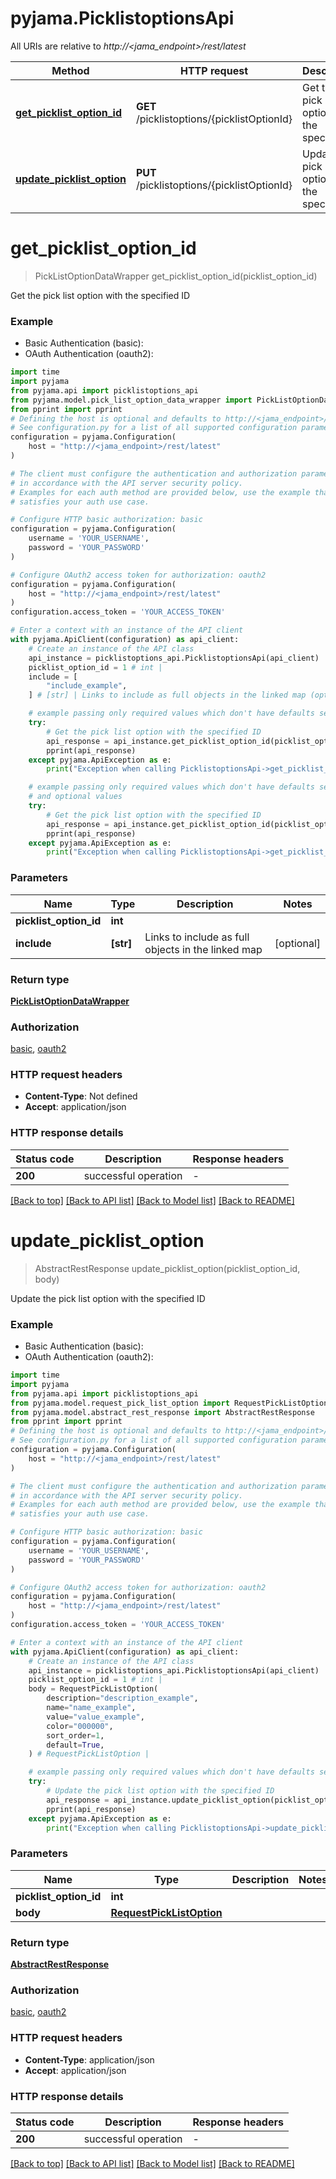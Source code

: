 # pyjama.PicklistoptionsApi

All URIs are relative to *http://<jama_endpoint>/rest/latest*

Method | HTTP request | Description
------------- | ------------- | -------------
[**get_picklist_option_id**](PicklistoptionsApi.md#get_picklist_option_id) | **GET** /picklistoptions/{picklistOptionId} | Get the pick list option with the specified ID
[**update_picklist_option**](PicklistoptionsApi.md#update_picklist_option) | **PUT** /picklistoptions/{picklistOptionId} | Update the pick list option with the specified ID


# **get_picklist_option_id**
> PickListOptionDataWrapper get_picklist_option_id(picklist_option_id)

Get the pick list option with the specified ID

### Example

* Basic Authentication (basic):
* OAuth Authentication (oauth2):

```python
import time
import pyjama
from pyjama.api import picklistoptions_api
from pyjama.model.pick_list_option_data_wrapper import PickListOptionDataWrapper
from pprint import pprint
# Defining the host is optional and defaults to http://<jama_endpoint>/rest/latest
# See configuration.py for a list of all supported configuration parameters.
configuration = pyjama.Configuration(
    host = "http://<jama_endpoint>/rest/latest"
)

# The client must configure the authentication and authorization parameters
# in accordance with the API server security policy.
# Examples for each auth method are provided below, use the example that
# satisfies your auth use case.

# Configure HTTP basic authorization: basic
configuration = pyjama.Configuration(
    username = 'YOUR_USERNAME',
    password = 'YOUR_PASSWORD'
)

# Configure OAuth2 access token for authorization: oauth2
configuration = pyjama.Configuration(
    host = "http://<jama_endpoint>/rest/latest"
)
configuration.access_token = 'YOUR_ACCESS_TOKEN'

# Enter a context with an instance of the API client
with pyjama.ApiClient(configuration) as api_client:
    # Create an instance of the API class
    api_instance = picklistoptions_api.PicklistoptionsApi(api_client)
    picklist_option_id = 1 # int | 
    include = [
        "include_example",
    ] # [str] | Links to include as full objects in the linked map (optional)

    # example passing only required values which don't have defaults set
    try:
        # Get the pick list option with the specified ID
        api_response = api_instance.get_picklist_option_id(picklist_option_id)
        pprint(api_response)
    except pyjama.ApiException as e:
        print("Exception when calling PicklistoptionsApi->get_picklist_option_id: %s\n" % e)

    # example passing only required values which don't have defaults set
    # and optional values
    try:
        # Get the pick list option with the specified ID
        api_response = api_instance.get_picklist_option_id(picklist_option_id, include=include)
        pprint(api_response)
    except pyjama.ApiException as e:
        print("Exception when calling PicklistoptionsApi->get_picklist_option_id: %s\n" % e)
```


### Parameters

Name | Type | Description  | Notes
------------- | ------------- | ------------- | -------------
 **picklist_option_id** | **int**|  |
 **include** | **[str]**| Links to include as full objects in the linked map | [optional]

### Return type

[**PickListOptionDataWrapper**](PickListOptionDataWrapper.md)

### Authorization

[basic](../README.md#basic), [oauth2](../README.md#oauth2)

### HTTP request headers

 - **Content-Type**: Not defined
 - **Accept**: application/json


### HTTP response details

| Status code | Description | Response headers |
|-------------|-------------|------------------|
**200** | successful operation |  -  |

[[Back to top]](#) [[Back to API list]](../README.md#documentation-for-api-endpoints) [[Back to Model list]](../README.md#documentation-for-models) [[Back to README]](../README.md)

# **update_picklist_option**
> AbstractRestResponse update_picklist_option(picklist_option_id, body)

Update the pick list option with the specified ID

### Example

* Basic Authentication (basic):
* OAuth Authentication (oauth2):

```python
import time
import pyjama
from pyjama.api import picklistoptions_api
from pyjama.model.request_pick_list_option import RequestPickListOption
from pyjama.model.abstract_rest_response import AbstractRestResponse
from pprint import pprint
# Defining the host is optional and defaults to http://<jama_endpoint>/rest/latest
# See configuration.py for a list of all supported configuration parameters.
configuration = pyjama.Configuration(
    host = "http://<jama_endpoint>/rest/latest"
)

# The client must configure the authentication and authorization parameters
# in accordance with the API server security policy.
# Examples for each auth method are provided below, use the example that
# satisfies your auth use case.

# Configure HTTP basic authorization: basic
configuration = pyjama.Configuration(
    username = 'YOUR_USERNAME',
    password = 'YOUR_PASSWORD'
)

# Configure OAuth2 access token for authorization: oauth2
configuration = pyjama.Configuration(
    host = "http://<jama_endpoint>/rest/latest"
)
configuration.access_token = 'YOUR_ACCESS_TOKEN'

# Enter a context with an instance of the API client
with pyjama.ApiClient(configuration) as api_client:
    # Create an instance of the API class
    api_instance = picklistoptions_api.PicklistoptionsApi(api_client)
    picklist_option_id = 1 # int | 
    body = RequestPickListOption(
        description="description_example",
        name="name_example",
        value="value_example",
        color="000000",
        sort_order=1,
        default=True,
    ) # RequestPickListOption | 

    # example passing only required values which don't have defaults set
    try:
        # Update the pick list option with the specified ID
        api_response = api_instance.update_picklist_option(picklist_option_id, body)
        pprint(api_response)
    except pyjama.ApiException as e:
        print("Exception when calling PicklistoptionsApi->update_picklist_option: %s\n" % e)
```


### Parameters

Name | Type | Description  | Notes
------------- | ------------- | ------------- | -------------
 **picklist_option_id** | **int**|  |
 **body** | [**RequestPickListOption**](RequestPickListOption.md)|  |

### Return type

[**AbstractRestResponse**](AbstractRestResponse.md)

### Authorization

[basic](../README.md#basic), [oauth2](../README.md#oauth2)

### HTTP request headers

 - **Content-Type**: application/json
 - **Accept**: application/json


### HTTP response details

| Status code | Description | Response headers |
|-------------|-------------|------------------|
**200** | successful operation |  -  |

[[Back to top]](#) [[Back to API list]](../README.md#documentation-for-api-endpoints) [[Back to Model list]](../README.md#documentation-for-models) [[Back to README]](../README.md)

